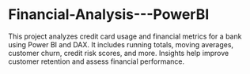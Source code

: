 # Financial-Analysis---PowerBI
This project analyzes credit card usage and financial metrics for a bank using Power BI and DAX. It includes running totals, moving averages, customer churn, credit risk scores, and more. Insights help improve customer retention and assess financial performance.
